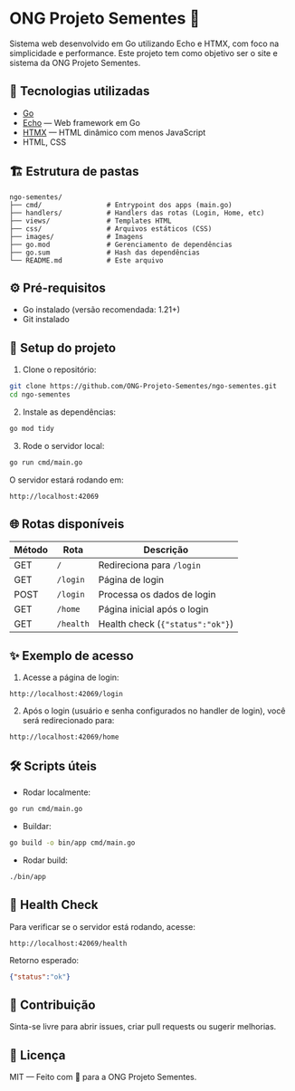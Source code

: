 
# ONG Projeto Sementes 🌱

Sistema web desenvolvido em Go utilizando Echo e HTMX, com foco na simplicidade e performance. Este projeto tem como objetivo ser o site e sistema da ONG Projeto Sementes.

## 🚀 Tecnologias utilizadas

- [Go](https://golang.org/)
- [Echo](https://echo.labstack.com/) — Web framework em Go
- [HTMX](https://htmx.org/) — HTML dinâmico com menos JavaScript
- HTML, CSS

## 🏗️ Estrutura de pastas

```
ngo-sementes/
├── cmd/                # Entrypoint dos apps (main.go)
├── handlers/           # Handlers das rotas (Login, Home, etc)
├── views/              # Templates HTML
├── css/                # Arquivos estáticos (CSS)
├── images/             # Imagens
├── go.mod              # Gerenciamento de dependências
├── go.sum              # Hash das dependências
└── README.md           # Este arquivo
```

## ⚙️ Pré-requisitos

- Go instalado (versão recomendada: 1.21+)
- Git instalado

## 🔧 Setup do projeto

1. Clone o repositório:

```bash
git clone https://github.com/ONG-Projeto-Sementes/ngo-sementes.git
cd ngo-sementes
```

2. Instale as dependências:

```bash
go mod tidy
```

3. Rode o servidor local:

```bash
go run cmd/main.go
```

O servidor estará rodando em:

```
http://localhost:42069
```

## 🌐 Rotas disponíveis

| Método | Rota       | Descrição                        |
|--------|------------|-----------------------------------|
| GET    | `/`        | Redireciona para `/login`        |
| GET    | `/login`   | Página de login                  |
| POST   | `/login`   | Processa os dados de login       |
| GET    | `/home`    | Página inicial após o login      |
| GET    | `/health`  | Health check (`{"status":"ok"}`) |

## ✨ Exemplo de acesso

1. Acesse a página de login:

```
http://localhost:42069/login
```

2. Após o login (usuário e senha configurados no handler de login), você será redirecionado para:

```
http://localhost:42069/home
```

## 🛠️ Scripts úteis

- Rodar localmente:

```bash
go run cmd/main.go
```

- Buildar:

```bash
go build -o bin/app cmd/main.go
```

- Rodar build:

```bash
./bin/app
```

## 🐛 Health Check

Para verificar se o servidor está rodando, acesse:

```
http://localhost:42069/health
```

Retorno esperado:

```json
{"status":"ok"}
```

## 🤝 Contribuição

Sinta-se livre para abrir issues, criar pull requests ou sugerir melhorias.

## 📄 Licença

MIT — Feito com 💚 para a ONG Projeto Sementes.
